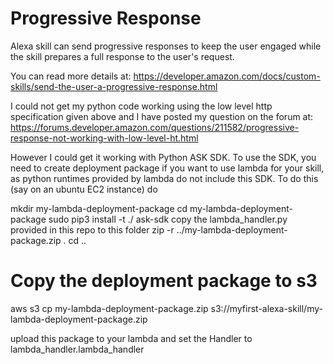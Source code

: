 # Progressive Response

Alexa skill can send progressive responses to keep the user engaged while the skill prepares a full response to the user's request.

You can read more details at: https://developer.amazon.com/docs/custom-skills/send-the-user-a-progressive-response.html

I could not get my python code working using the low level http specification given above and I have posted my question on the forum at: 
https://forums.developer.amazon.com/questions/211582/progressive-response-not-working-with-low-level-ht.html

However I could get it working with Python ASK SDK. To use the SDK, you need to create deployment package if you want to use lambda for 
your skill, as python runtimes provided by lambda do not include this SDK. To do this (say on an ubuntu EC2 instance) do

mkdir my-lambda-deployment-package
cd my-lambda-deployment-package
sudo pip3 install -t ./ ask-sdk
copy the lambda_handler.py provided in this repo to this folder
zip -r ../my-lambda-deployment-package.zip .
cd ..

# Copy the deployment package to s3

aws s3 cp my-lambda-deployment-package.zip s3://myfirst-alexa-skill/my-lambda-deployment-package.zip

upload this package to your lambda and set the Handler to lambda_handler.lambda_handler
